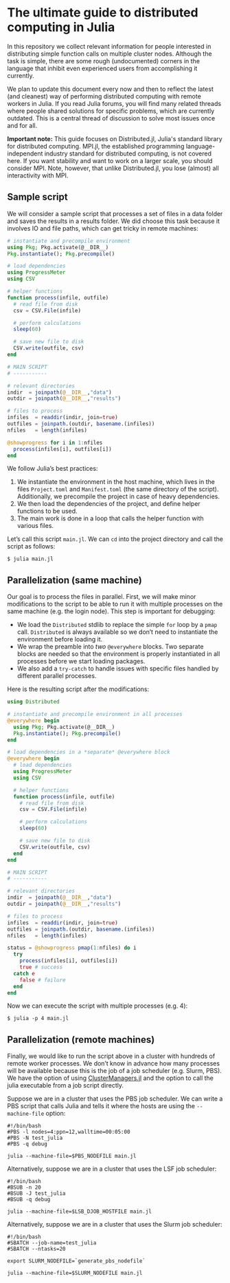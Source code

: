 # The ultimate guide to distributed computing in Julia

In this repository we collect relevant information for people interested in distributing simple function calls on multiple cluster nodes. Although the task is simple, there are some rough (undocumented) corners in the language that inhibit even experienced users from accomplishing it currently.

We plan to update this document every now and then to reflect the latest (and cleanest) way of performing distributed computing with remote workers in Julia. If you read Julia forums, you will find many related threads where people shared solutions for specific problems, which are currently outdated. This is a central thread of discussion to solve most issues once and for all.

**Important note:** This guide focuses on Distributed.jl, Julia's standard library for distributed computing. MPI.jl, the established programming language-independent industry standard for distributed computing, is not covered here. If you want stability and want to work on a larger scale, you should consider MPI. Note, however, that unlike Distributed.jl, you lose (almost) all interactivity with MPI.

## Sample script

We will consider a sample script that processes a set of files in a data folder and saves the results in a results folder. We did choose this task because it involves IO and file paths, which can get tricky in remote machines:

```julia
# instantiate and precompile environment
using Pkg; Pkg.activate(@__DIR__)
Pkg.instantiate(); Pkg.precompile()

# load dependencies
using ProgressMeter
using CSV

# helper functions
function process(infile, outfile)
  # read file from disk
  csv = CSV.File(infile)

  # perform calculations
  sleep(60)

  # save new file to disk
  CSV.write(outfile, csv)
end

# MAIN SCRIPT
# -----------

# relevant directories
indir  = joinpath(@__DIR__,"data")
outdir = joinpath(@__DIR__,"results")

# files to process
infiles  = readdir(indir, join=true)
outfiles = joinpath.(outdir, basename.(infiles))
nfiles   = length(infiles)

@showprogress for i in 1:nfiles
  process(infiles[i], outfiles[i])
end
```

We follow Julia’s best practices:

1. We instantiate the environment in the host machine, which lives in the files `Project.toml` and `Manifest.toml` (the same directory of the script). Additionally, we precompile the project in case of heavy dependencies.
2. We then load the dependencies of the project, and define helper functions to be used.
3. The main work is done in a loop that calls the helper function with various files.

Let’s call this script `main.jl`. We can `cd` into the project directory and call the script as follows:

```shell
$ julia main.jl
```

## Parallelization (same machine)

Our goal is to process the files in parallel. First, we will make minor modifications to the script to be able to run it with multiple processes on the same machine (e.g. the login node). This step is important for debugging:

- We load the `Distributed` stdlib to replace the simple `for` loop by a `pmap` call. `Distributed` is always available so we don’t need to instantiate the environment before loading it.
- We wrap the preamble into *two* `@everywhere` blocks. Two separate blocks are needed so that the environment is properly instantiated in all processes before we start loading packages.
- We also add a `try-catch` to handle issues with specific files handled by different parallel processes.

Here is the resulting script after the modifications:

```julia
using Distributed

# instantiate and precompile environment in all processes
@everywhere begin
  using Pkg; Pkg.activate(@__DIR__)
  Pkg.instantiate(); Pkg.precompile()
end

# load dependencies in a *separate* @everywhere block
@everywhere begin
  # load dependencies
  using ProgressMeter
  using CSV

  # helper functions
  function process(infile, outfile)
    # read file from disk
    csv = CSV.File(infile)

    # perform calculations
    sleep(60)

    # save new file to disk
    CSV.write(outfile, csv)
  end
end

# MAIN SCRIPT
# -----------

# relevant directories
indir  = joinpath(@__DIR__,"data")
outdir = joinpath(@__DIR__,"results")

# files to process
infiles  = readdir(indir, join=true)
outfiles = joinpath.(outdir, basename.(infiles))
nfiles   = length(infiles)

status = @showprogress pmap(1:nfiles) do i
  try
    process(infiles[i], outfiles[i])
    true # success
  catch e
    false # failure
  end
end
```

Now we can execute the script with multiple processes (e.g. 4):

```shell
$ julia -p 4 main.jl
```

## Parallelization (remote machines)

Finally, we would like to run the script above in a cluster with hundreds of remote worker processes. We don’t know in advance how many processes will be available because this is the job of a job scheduler (e.g. Slurm, PBS). We have the option of using [ClusterManagers.jl](https://github.com/JuliaParallel/ClusterManagers.jl) and the option to call the julia executable from a job script directly.

Suppose we are in a cluster that uses the PBS job scheduler. We can write a PBS script that calls Julia and tells it where the hosts are using the `--machine-file` option:

```shell
#!/bin/bash
#PBS -l nodes=4:ppn=12,walltime=00:05:00
#PBS -N test_julia
#PBS -q debug

julia --machine-file=$PBS_NODEFILE main.jl
```

Alternatively, suppose we are in a cluster that uses the LSF job scheduler:

```shell
#!/bin/bash
#BSUB -n 20
#BSUB -J test_julia
#BSUB -q debug

julia --machine-file=$LSB_DJOB_HOSTFILE main.jl
```

Alternatively, suppose we are in a cluster that uses the Slurm job scheduler:

```shell
#!/bin/bash
#SBATCH --job-name=test_julia
#SBATCH --ntasks=20

export SLURM_NODEFILE=`generate_pbs_nodefile`

julia --machine-file=$SLURM_NODEFILE main.jl
```
